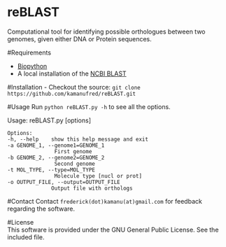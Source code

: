 # reBLAST
Computational tool for identifying possible orthologues between two genomes, given either DNA or Protein sequences.



#Requirements
- [Biopython](http://biopython.org/wiki/Main_Page)
- A local installation of the [NCBI BLAST](http://blast.ncbi.nlm.nih.gov/Blast.cgi?PAGE_TYPE=BlastDocs&DOC_TYPE=Download)

#Installation
\- Checkout the source: `git clone https://github.com/kamanufred/reBLAST.git`  

#Usage
Run `python reBLAST.py -h` to see all the options.  

Usage: reBLAST.py [options]

    Options:
    -h, --help    show this help message and exit
    -a GENOME_1, --genome1=GENOME_1
                   First genome
    -b GENOME_2, --genome2=GENOME_2
                   Second genome
    -t MOL_TYPE, --type=MOL_TYPE
                   Molecule type [nucl or prot]
    -o OUTPUT_FILE, --output=OUTPUT_FILE
                  Output file with orthologs

#Contact
Contact `frederick(dot)kamanu(at)gmail.com` for feedback regarding the software.  

#License    
This software is provided under the GNU General Public License. See the included file.